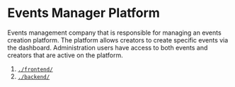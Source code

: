 # Events Manager PlatformEvents management company that is responsible for managing an events creation platform. The platform allows creators to create specific eventsvia the dashboard. Administration users have access to both events and creators that are active on the platform.1. [`./frontend/`](./frontend/README.md)2. [`./backend/`](./backend/README.md)